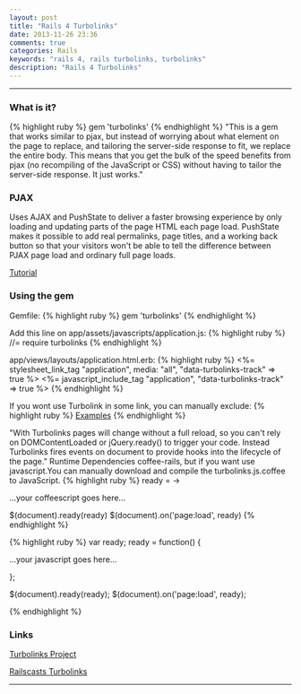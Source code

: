 ```yaml
---
layout: post
title: "Rails 4 Turbolinks"
date: 2013-11-26 23:36
comments: true
categories: Rails
keywords: "rails 4, rails turbolinks, turbolinks"
description: "Rails 4 Turbolinks"
---
```


---
<!--more-->

### What is it?
{% highlight ruby %}
	gem 'turbolinks'
{% endhighlight %}
"This is a gem that works similar to pjax, but instead of worrying about what element on the page to replace, and tailoring the server-side response to fit, we replace the entire body. This means that you get the bulk of the speed benefits from pjax (no recompiling of the JavaScript or CSS) without having to tailor the server-side response. It just works."

### PJAX
Uses AJAX and PushState to deliver a faster browsing experience by only loading and updating parts of the page HTML each page load. PushState makes it possible to add real permalinks, page titles, and a working back button so that your visitors won't be able to tell the difference between PJAX page load and ordinary full page loads.

[Tutorial](http://www.youtube.com/watch?v=CKv9C2qUL-8 "Title")

### Using the gem
Gemfile:
{% highlight ruby %}
	gem 'turbolinks'
{% endhighlight %}

Add this line on app/assets/javascripts/application.js:
{% highlight ruby %}
	//= require turbolinks
{% endhighlight %}

app/views/layouts/application.html.erb:
{% highlight ruby %}
<%= stylesheet_link_tag    "application", media: "all", "data-turbolinks-track" => true %>
<%= javascript_include_tag "application", "data-turbolinks-track" => true %>
{% endhighlight %}

If you wont use Turbolink in some link, you can manually exclude:
{% highlight ruby %}
<a href="/examples" data-no-turbolink>Examples</a>
{% endhighlight %}

"With Turbolinks pages will change without a full reload, so you can't rely on DOMContentLoaded or jQuery.ready() to trigger your code. Instead Turbolinks fires events on document to provide hooks into the lifecycle of the page."
Runtime Dependencies coffee-rails, but if you want use javascript.You can manually download and compile the turbolinks.js.coffee to JavaScript.
{% highlight ruby %}
ready = ->

  ...your coffeescript goes here...

$(document).ready(ready)
$(document).on('page:load', ready)
{% endhighlight %}

{% highlight ruby %}
var ready;
ready = function() {

  ...your javascript goes here...

};

$(document).ready(ready);
$(document).on('page:load', ready);

{% endhighlight %}


### Links
[Turbolinks Project](https://github.com/rails/turbolinks "Turbolinks Project")

[Railscasts Turbolinks](http://railscasts.com/episodes/390-turbolinks "Railscasts Turbolinks")

---